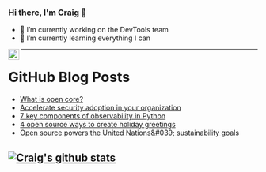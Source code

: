 ### Hi there, I'm Craig 👋

<!--
**CraigTeelFugro/CraigTeelFugro** is a ✨ _special_ ✨ repository because its `README.md` (this file) appears on your GitHub profile.

Here are some ideas to get you started:
-->

- 🔭 I’m currently working on the DevTools team
- 🌱 I’m currently learning everything I can

[<img align="left" alt="Craig Teel | LinkedIn" width="22px" src="https://cdn.jsdelivr.net/npm/simple-icons@v3/icons/linkedin.svg" />][linkedin]

---

# GitHub Blog Posts

<!-- BLOG-POST-LIST:START -->
- [What is open core?](https://opensource.com/article/21/11/open-core-vs-open-source)
- [Accelerate security adoption in your organization](https://github.blog/2021-11-22-accelerate-security-adoption-in-your-organization/)
- [7 key components of observability in Python](https://opensource.com/article/21/11/observability-python)
- [4 open source ways to create holiday greetings](https://opensource.com/article/21/11/open-source-holiday-greetings)
- [Open source powers the United Nations&amp;#039; sustainability goals](https://opensource.com/article/21/11/open-source-un-sustainability)
<!-- BLOG-POST-LIST:END -->

## [![Craig's github stats](https://github-readme-stats.vercel.app/api?username=craigteelfugro)](https://github.com/anuraghazra/github-readme-stats)


[linkedin]: https://linkedin.com/in/craig-teel-b8786771
